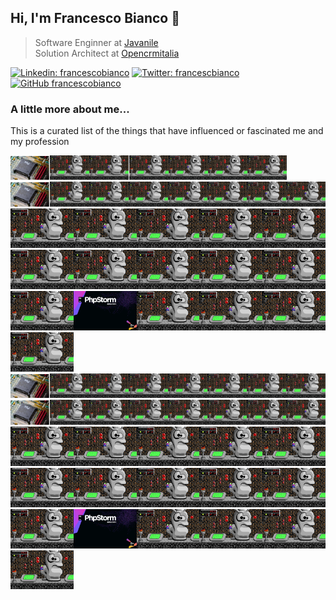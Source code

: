 ## Hi, I'm Francesco Bianco 🍃

> Software Enginner at <a href="https://www.javanile.org">Javanile</a>  
> Solution Architect at <a href="https://www.opencrmitalia.com">Opencrmitalia</a>

[![Linkedin: francescobianco](https://img.shields.io/badge/-Francesco%20Bianco-blue?style=flat-square&logo=Linkedin&logoColor=white&link=https://www.linkedin.com/in/bianco1981/)](https://www.linkedin.com/in/bianco1981/)
[![Twitter: francescbianco](https://img.shields.io/twitter/follow/francescobianco?style=social)](https://twitter.com/francescobianco)
[![GitHub francescobianco](https://img.shields.io/github/followers/francescobianco?label=follow&style=social)](https://github.com/francescobianco)

### A little more about me...

This is a curated list of the things that have influenced or fascinated me and my profession

<div><kbd><a href="#noclick"><img 
src="pics/row1/1.png" width="12.5%" title="Year 1995: My first PC" /><img
src="pics/row1/2.png" width="12.5%" title="Year 1995: The game with which I spent the afternoons" /><img
src="pics/row1/3.png" width="12.5%" title="Year 1995: The game with which I spent the afternoons" /><img
src="000000-0.png" width="0.1%" title="Year 1996: My first PC" /><img
src="pics/row1/5.png" width="12.5%" title="Year 1995: My first PC" /><img
src="pics/row1/6.png" width="12.5%" title="Year 1996: My first PC" /><img
src="pics/row1/7.png" width="12.5%" title="Year 1995: My first PC" /><img
src="pics/row1/8.png" width="12.5%" title="Year 1995: My first PC" /><img
src="pics/row1/1.png" width="12.5%" title="Year 1995: My first PC" /><img
src="pics/row1/2.png" width="12.5%" title="Year 1995: The game with which I spent the afternoons" /><img
src="pics/row1/3.png" width="12.5%" title="Year 1995: The game with which I spent the afternoons" /><img
src="pics/row1/4.png" width="12.5%" title="Year 1996: My first PC" /><img
src="pics/row1/5.png" width="12.5%" title="Year 1995: My first PC" /><img
src="pics/row1/6.png" width="12.5%" title="Year 1996: My first PC" /><img
src="pics/row1/7.png" width="12.5%" title="Year 1995: My first PC" /><img
src="pics/row1/8.png" width="12.5%" title="Year 1995: My first PC" /><img
title="Year 1996: My first PC" src="pictures/keen4.png" width="20%" /><img
title="Year 1995: My first PC" src="pictures/keen4.png" width="20%" /><img 
title="Year 1996: My first PC" src="pictures/keen4.png" width="20%" /><img 
title="Year 1995: My first PC" src="pictures/keen4.png" width="20%" /><img 
title="Year 1996: My first PC" src="pictures/keen4.png" width="20%" /><img 
title="Year 1995: My first PC" src="pictures/keen4.png" width="20%" /><img 
title="Year 1996: My first PC" src="pictures/keen4.png" width="20%" /><img 
title="Year 1995: My first PC" src="pictures/keen4.png" width="20%" /><img 
title="Year 1996: My first PC" src="pictures/keen4.png" width="20%" /><img 
title="Year 1995: My first PC" src="pictures/keen4.png" width="20%" /><img 
title="Year 1996: My first PC" src="pictures/keen4.png" width="20%" /><img 
title="Year 2016: Switched to PhpStorm" src="pictures/phpstorm.png" width="20%" /><img 
title="Year 2017: My first PC" src="pictures/keen4.png" width="20%" /><img 
title="Year 2018: My first PC" src="pictures/keen4.png" width="20%" /><img 
title="Year 2019: My first PC" src="pictures/keen4.png" width="20%" /><img 
title="Year 2020: My first PC" src="pictures/keen4.png" width="20%" /></a></kbd></div>



<div><a href="#noclick"><img 
src="pics/row1/1.png" width="12.5%" title="Year 1995: My first PC" /><img
src="pics/row1/2.png" width="12.5%" title="Year 1995: The game with which I spent the afternoons" /><img
src="pics/row1/3.png" width="12.5%" title="Year 1995: The game with which I spent the afternoons" /><img
src="pics/row1/4.png" width="12.5%" title="Year 1996: My first PC" /><img
src="pics/row1/5.png" width="12.5%" title="Year 1995: My first PC" /><img
src="pics/row1/6.png" width="12.5%" title="Year 1996: My first PC" /><img
src="pics/row1/7.png" width="12.5%" title="Year 1995: My first PC" /><img
src="pics/row1/8.png" width="12.5%" title="Year 1995: My first PC" /><img
src="pics/row1/1.png" width="12.5%" title="Year 1995: My first PC" /><img
src="pics/row1/2.png" width="12.5%" title="Year 1995: The game with which I spent the afternoons" /><img
src="pics/row1/3.png" width="12.5%" title="Year 1995: The game with which I spent the afternoons" /><img
src="pics/row1/4.png" width="12.5%" title="Year 1996: My first PC" /><img
src="pics/row1/5.png" width="12.5%" title="Year 1995: My first PC" /><img
src="pics/row1/6.png" width="12.5%" title="Year 1996: My first PC" /><img
src="pics/row1/7.png" width="12.5%" title="Year 1995: My first PC" /><img
src="pics/row1/8.png" width="12.5%" title="Year 1995: My first PC" /><img
title="Year 1996: My first PC" src="pictures/keen4.png" width="20%" /><img
title="Year 1995: My first PC" src="pictures/keen4.png" width="20%" /><img 
title="Year 1996: My first PC" src="pictures/keen4.png" width="20%" /><img 
title="Year 1995: My first PC" src="pictures/keen4.png" width="20%" /><img 
title="Year 1996: My first PC" src="pictures/keen4.png" width="20%" /><img 
title="Year 1995: My first PC" src="pictures/keen4.png" width="20%" /><img 
title="Year 1996: My first PC" src="pictures/keen4.png" width="20%" /><img 
title="Year 1995: My first PC" src="pictures/keen4.png" width="20%" /><img 
title="Year 1996: My first PC" src="pictures/keen4.png" width="20%" /><img 
title="Year 1995: My first PC" src="pictures/keen4.png" width="20%" /><img 
title="Year 1996: My first PC" src="pictures/keen4.png" width="20%" /><img 
title="Year 2016: Switched to PhpStorm" src="pictures/phpstorm.png" width="20%" /><img 
title="Year 2017: My first PC" src="pictures/keen4.png" width="20%" /><img 
title="Year 2018: My first PC" src="pictures/keen4.png" width="20%" /><img 
title="Year 2019: My first PC" src="pictures/keen4.png" width="20%" /><img 
title="Year 2020: My first PC" src="pictures/keen4.png" width="20%" /></a></div>
